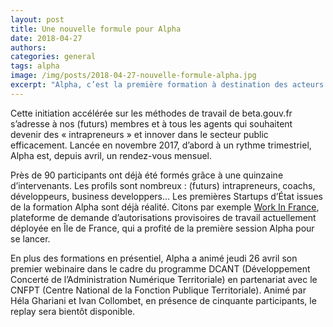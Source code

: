 ```yaml
---
layout: post
title: Une nouvelle formule pour Alpha
date: 2018-04-27
authors:
categories: general
tags: alpha
image: /img/posts/2018-04-27-nouvelle-formule-alpha.jpg
excerpt: "Alpha, c’est la première formation à destination des acteurs de l’innovation du secteur public basée sur la méthode Startups d'État."
---
```

Cette initiation accélérée sur les méthodes de travail de beta.gouv.fr s’adresse à nos (futurs) membres et à tous les agents qui souhaitent devenir des « intrapreneurs » et innover dans le secteur public efficacement. Lancée en novembre 2017, d’abord à un rythme trimestriel, Alpha est, depuis avril, un rendez-vous mensuel.

Près de 90 participants ont déjà été formés grâce à une quinzaine d’intervenants. Les profils sont nombreux : (futurs) intrapreneurs, coachs, développeurs, business developpers… Les premières Startups d’État issues de la formation Alpha sont déjà réalité. Citons par exemple [Work In France](https://beta.gouv.fr/startup/workinfrance.html), plateforme de demande d’autorisations provisoires de travail actuellement déployée en Île de France, qui a profité de la première session Alpha pour se lancer.

En plus des formations en présentiel, Alpha a animé jeudi 26 avril son premier webinaire dans le cadre du programme DCANT (Développement Concerté de l’Administration Numérique Territoriale) en partenariat avec le CNFPT (Centre National de la Fonction Publique Territoriale). Animé par Héla Ghariani et Ivan Collombet, en présence de cinquante participants, le replay sera bientôt disponible.
